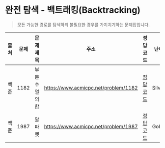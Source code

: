 # 완전 탐색 - 백트래킹(Backtracking)

> 모든 가능한 경로를 탐색하되 불필요한 경우를 가지치기하는 문제집입니다.

| 출처 | 문제 | 문제 제목     | 주소                                 | 정답 코드                  | 난이도   | 정답 여부 |
| ---- | ---- | ------------- | ------------------------------------ | -------------------------- | -------- | --------- |
| 백준 | 1182 | 부분수열의 합 | https://www.acmicpc.net/problem/1182 | [정답코드](./0x0B/1182.js) | Silver.2 | ✅        |
| 백준 | 1987 | 알파벳        | https://www.acmicpc.net/problem/1987 | [정답코드](./0x0B/1987.js) | Gold.4   | ✅        |
